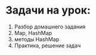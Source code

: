 # Задачи на урок:
1. Разбор домашнего задания
2. Map, HashMap
3. методы HashMap
5. Практика, решение задач





